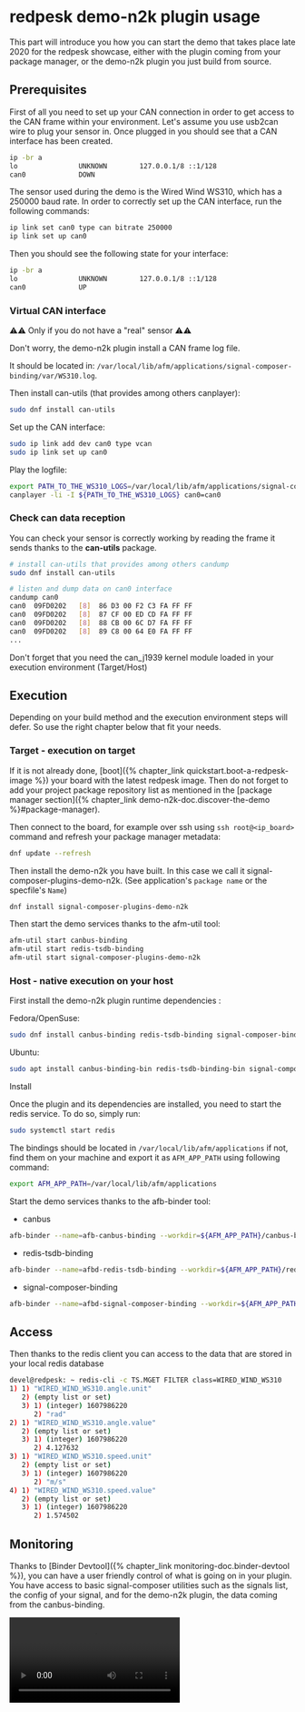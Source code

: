 # redpesk demo-n2k plugin usage

This part will introduce you how you can start the demo that takes place late 2020 for the redpesk showcase, either with the plugin coming from your package manager, or the demo-n2k plugin you just build from source.

## Prerequisites

First of all you need to set up your CAN connection in order to get access to the CAN frame within your environment. Let's assume you use usb2can wire to plug your sensor in.
Once plugged in you should see that a CAN interface has been created.

```bash
ip -br a
lo               UNKNOWN        127.0.0.1/8 ::1/128
can0             DOWN
```

The sensor used during the demo is the Wired Wind WS310, which has a 250000 baud rate. In order to correctly set up the CAN interface, run the following commands:

```bash
ip link set can0 type can bitrate 250000
ip link set up can0
```

Then you should see the following state for your interface:

```bash
ip -br a
lo               UNKNOWN        127.0.0.1/8 ::1/128
can0             UP
```

### Virtual CAN interface

⚠️⚠️ Only if you do not have a "real" sensor ⚠️⚠️

Don't worry, the demo-n2k plugin install a CAN frame log file.

It should be located in: `/var/local/lib/afm/applications/signal-composer-binding/var/WS310.log`.

Then install can-utils (that provides among others canplayer):

```bash
sudo dnf install can-utils
```

Set up the CAN interface:

```bash
sudo ip link add dev can0 type vcan
sudo ip link set up can0
```

Play the logfile:

```bash
export PATH_TO_THE_WS310_LOGS=/var/local/lib/afm/applications/signal-composer-binding/var/WS310.log
canplayer -li -I ${PATH_TO_THE_WS310_LOGS} can0=can0
```

### Check can data reception

You can check your sensor is correctly working by reading the frame it sends thanks to the **can-utils** package.

```bash
# install can-utils that provides among others candump
sudo dnf install can-utils

# listen and dump data on can0 interface
candump can0
can0  09FD0202   [8]  86 D3 00 F2 C3 FA FF FF
can0  09FD0202   [8]  87 CF 00 ED CD FA FF FF
can0  09FD0202   [8]  88 CB 00 6C D7 FA FF FF
can0  09FD0202   [8]  89 C8 00 64 E0 FA FF FF
...
```

Don't forget that you need the can_j1939 kernel module loaded in your execution environment (Target/Host)

## Execution

Depending on your build method and the execution environment steps will defer.
So use the right chapter below that fit your needs.

### Target - execution on target

If it is not already done, [boot]({% chapter_link quickstart.boot-a-redpesk-image %}) your board with the latest redpesk image. Then do not forget to add your project package repository list as mentioned in the [package manager section]({% chapter_link demo-n2k-doc.discover-the-demo %}#package-manager).

Then connect to the board, for example over ssh using `ssh root@<ip_board>` command and refresh your package manager metadata:

```bash
dnf update --refresh
```

Then install the demo-n2k you have built. In this case we call it signal-composer-plugins-demo-n2k. (See application's `package name` or the specfile's `Name`)

```bash
dnf install signal-composer-plugins-demo-n2k
```

Then start the demo services thanks to the afm-util tool:

```bash
afm-util start canbus-binding
afm-util start redis-tsdb-binding
afm-util start signal-composer-plugins-demo-n2k
```

### Host - native execution on your host

First install the demo-n2k plugin runtime dependencies :

Fedora/OpenSuse:

```bash
sudo dnf install canbus-binding redis-tsdb-binding signal-composer-binding
```

Ubuntu:

```bash
sudo apt install canbus-binding-bin redis-tsdb-binding-bin signal-composer-binding-bin
```

Install

Once the plugin and its dependencies are installed, you need to start the redis service. To do so, simply run:

```bash
sudo systemctl start redis
```

The bindings should be located in `/var/local/lib/afm/applications` if not, find them on your machine and export it as `AFM_APP_PATH` using following command:

```bash
export AFM_APP_PATH=/var/local/lib/afm/applications
```

Start the demo services thanks to the afb-binder tool:

- canbus

```bash
afb-binder --name=afb-canbus-binding --workdir=${AFM_APP_PATH}/canbus-binding --binding=lib/afb-canbus-binding.so --port=9997 --ws-server unix://tmp/canbus
```

- redis-tsdb-binding

```bash
afb-binder --name=afbd-redis-tsdb-binding --workdir=${AFM_APP_PATH}/redis-tsdb-binding --binding=lib/redis-binding.so --port=9998 --ws-server unix:/tmp/redis
```

- signal-composer-binding

```bash
afb-binder --name=afbd-signal-composer-binding --workdir=${AFM_APP_PATH}/signal-composer-binding --binding=lib/afb-signal-composer-binding.so --port=9999 --ws-client=unix:/tmp/canbus --ws-client=unix:/tmp/redis
```

## Access

Then thanks to the redis client you can access to the data that are stored in your local redis database

```bash
devel@redpesk: ~ redis-cli -c TS.MGET FILTER class=WIRED_WIND_WS310
1) 1) "WIRED_WIND_WS310.angle.unit"
   2) (empty list or set)
   3) 1) (integer) 1607986220
      2) "rad"
2) 1) "WIRED_WIND_WS310.angle.value"
   2) (empty list or set)
   3) 1) (integer) 1607986220
      2) 4.127632
3) 1) "WIRED_WIND_WS310.speed.unit"
   2) (empty list or set)
   3) 1) (integer) 1607986220
      2) "m/s"
4) 1) "WIRED_WIND_WS310.speed.value"
   2) (empty list or set)
   3) 1) (integer) 1607986220
      2) 1.574502
```

## Monitoring

Thanks to [Binder Devtool]({% chapter_link monitoring-doc.binder-devtool %}), you can have a user friendly control of what is going on in your plugin.
You have access to basic signal-composer utilities such as the signals list, the config of your signal, and for the demo-n2k plugin, the data coming from the canbus-binding.

![afb-ui-dev-tool](./mov/ui_dev_tool.webm)
